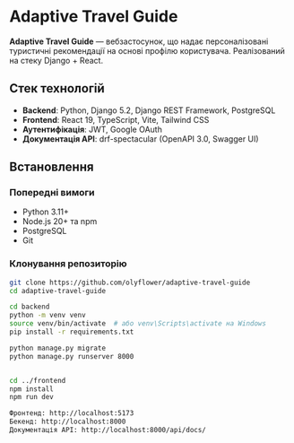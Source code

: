 # Adaptive Travel Guide

**Adaptive Travel Guide** — вебзастосунок, що надає персоналізовані туристичні рекомендації на основі профілю користувача. Реалізований на стеку Django + React.

## Стек технологій

- **Backend**: Python, Django 5.2, Django REST Framework, PostgreSQL
- **Frontend**: React 19, TypeScript, Vite, Tailwind CSS
- **Аутентифікація**: JWT, Google OAuth
- **Документація API**: drf-spectacular (OpenAPI 3.0, Swagger UI)

## Встановлення

### Попередні вимоги

- Python 3.11+
- Node.js 20+ та npm
- PostgreSQL
- Git

### Клонування репозиторію

```bash
git clone https://github.com/olyflower/adaptive-travel-guide
cd adaptive-travel-guide

cd backend
python -m venv venv
source venv/bin/activate  # або venv\Scripts\activate на Windows
pip install -r requirements.txt

python manage.py migrate
python manage.py runserver 8000


cd ../frontend
npm install
npm run dev

Фронтенд: http://localhost:5173
Бекенд: http://localhost:8000
Документація API: http://localhost:8000/api/docs/